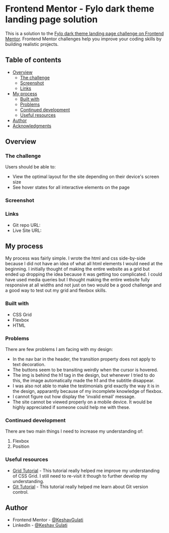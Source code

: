 # Frontend Mentor - Fylo dark theme landing page solution

This is a solution to the [Fylo dark theme landing page challenge on Frontend Mentor](https://www.frontendmentor.io/challenges/fylo-dark-theme-landing-page-5ca5f2d21e82137ec91a50fd). Frontend Mentor challenges help you improve your coding skills by building realistic projects. 

## Table of contents

- [Overview](#overview)
  - [The challenge](#the-challenge)
  - [Screenshot](#screenshot)
  - [Links](#links)
- [My process](#my-process)
  - [Built with](#built-with)
  - [Problems](#problems)
  - [Continued development](#continued-development)
  - [Useful resources](#useful-resources)
- [Author](#author)
- [Acknowledgments](#acknowledgments)

## Overview

### The challenge

Users should be able to:

- View the optimal layout for the site depending on their device's screen size
- See hover states for all interactive elements on the page

### Screenshot

[](./Solution-Desktop.png)
[](./Solution-Mobile.png)

### Links

- Git repo URL: [](https://github.com/KeshavGulati/fylo-dark-theme-landing-page-master)
- Live Site URL: [](https://keshavgulati.github.io/fylo-dark-theme-landing-page-master/)

## My process

My process was fairly simple. I wrote the html and css side-by-side because I did not have an idea of what all html elements I would need at the beginning. I initially thought of making the entire website as a grid but ended up dropping the idea because it was getting too complicated. I could have used media queries but I thought making the entire website fully responsive at all widths and not just on two would be a good challenge and a good way to test out my grid and flexbox skills.

### Built with

- CSS Grid
- Flexbox
- HTML

### Problems

There are few problems I am facing with my design:
 - In the nav bar in the header, the transition property does not apply to text decoration.
 - The buttons seem to be transiting weirdly when the cursor is hovered.
 - The img [](.images/bg-curvy-desktop.svg) is behind the h1 tag in the design, but whenever I tried to do this, the image automatically made the h1 and the subtitle disappear.
 - I was also not able to make the testimonials grid exactly the way it is in the design, apparantly because of my incomplete knowledge of flexbox.
 - I cannot figure out how display the 'invalid email' message.
 - The site cannot be viewed properly on a mobile device.
It would be highly appreciated if someone could help me with these.

### Continued development

There are two main things I need to increase my understanding of:
 1. Flexbox
 2. Position

### Useful resources

- [Grid Tutorial](https://scrimba.com/learn/cssgrid) - This tutorial really helped me improve my understanding of CSS Grid. I still need to re-visit it though to further develop my understanding.
- [Git Tutorial](https://youtu.be/RGOj5yH7evk) - This tutorial really helped me learn about Git version control.

## Author

- Frontend Mentor - [@KeshavGulati](https://frontendmentor.io/profile/KeshavGulati)
- LinkedIn - [@Keshav Gulati](https://www.linkedin.com/in/keshav-gulati)